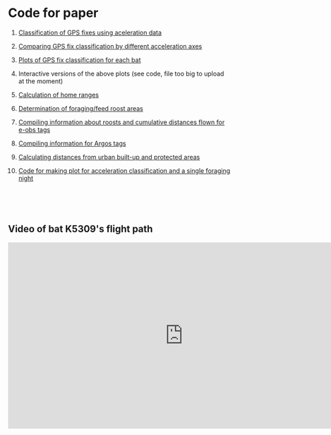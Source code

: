 # Code for paper


1. [Classification of GPS fixes using aceleration data](https://nistara.github.io/Tanzania-fruit-bat-study/R/01_eobs-classify-acc-gps.html) 

2. [Comparing GPS fix classification by different acceleration axes](https://nistara.github.io/Tanzania-fruit-bat-study/R/02_eobs-acc-compare.html) 

3. [Plots of GPS fix classification for each bat](https://nistara.github.io/Tanzania-fruit-bat-study/R/03_eobs-plot-acc.html)

4. Interactive versions of the above plots (see code, file too big to upload at the moment)

5. [Calculation of home ranges](https://nistara.github.io/Tanzania-fruit-bat-study/R/04_eobs-home-range.html)

6. [Determination of foraging/feed roost areas](https://nistara.github.io/Tanzania-fruit-bat-study/R/05_eobs-forage.html)

7. [Compiling information about roosts and cumulative distances flown for e-obs tags](https://nistara.github.io/Tanzania-fruit-bat-study/R/06_eobs-gps-info.html)

8. [Compiling information for Argos tags](https://nistara.github.io/Tanzania-fruit-bat-study/R/07_lotek-gps.html)

9. [Calculating distances from urban built-up and protected areas](https://nistara.github.io/Tanzania-fruit-bat-study/R/08_guf-wdpa.html)

10. [Code for making plot for acceleration classification and a single foraging night](https://nistara.github.io/Tanzania-fruit-bat-study/R/09_acc-gps-forage_plots.nb.html)


<br><br><br>

## Video of bat K5309's flight path
<iframe width="791" height="422" src="https://www.youtube.com/embed/6z_K9qc_2hY" frameborder="0" allow="accelerometer; autoplay; encrypted-media; gyroscope; picture-in-picture" allowfullscreen></iframe>

